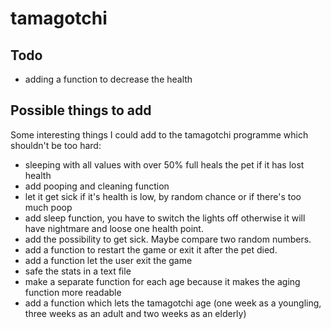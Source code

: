 # tamagotchi

## Todo
* adding a function to decrease the health

## Possible things to add
Some interesting things I could add to the
tamagotchi programme which shouldn't be too hard:

* sleeping with all values with over 50% full heals the pet if it has lost health
* add pooping and cleaning function
* let it get sick if it's health is low, by random chance or if there's too much poop
* add sleep function, you have to switch the lights off otherwise it will have nightmare and loose one health point.
* add the possibility to get sick. Maybe compare two random numbers.
* add a function to restart the game or exit it after the pet died.
* add a function let the user exit the game
* safe the stats in a text file
* make a separate function for each age because it makes the aging
function more readable
* add a function which lets the tamagotchi age (one week as a youngling, three weeks as an adult and two weeks as an elderly)